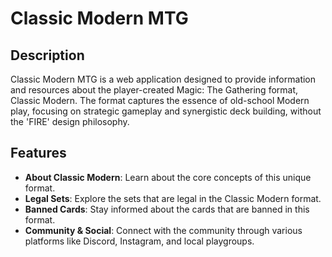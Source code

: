 # Classic Modern MTG

## Description
Classic Modern MTG is a web application designed to provide information and resources about the player-created Magic: The Gathering format, Classic Modern. The format captures the essence of old-school Modern play, focusing on strategic gameplay and synergistic deck building, without the 'FIRE' design philosophy.

## Features
- **About Classic Modern**: Learn about the core concepts of this unique format.
- **Legal Sets**: Explore the sets that are legal in the Classic Modern format.
- **Banned Cards**: Stay informed about the cards that are banned in this format.
- **Community & Social**: Connect with the community through various platforms like Discord, Instagram, and local playgroups.